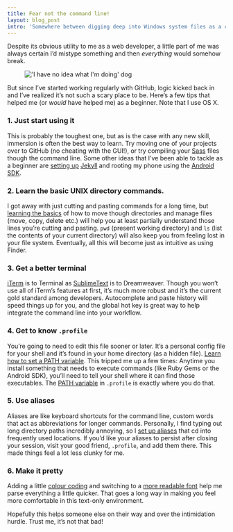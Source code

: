 ```yaml
---
title: Fear not the command line!
layout: blog_post
intro: 'Somewhere between digging deep into Windows system files as a child and becoming a professional web developer as an adult, I became intimidated by the command line.'
---
```




Despite its obvious utility to me as a web developer, a little part of me was always certain I’d mistype something and then *everything* would somehow break.

<figure>
    <img src="{% asset_path blog/no-idea.jpg%}" alt="'I have no idea what I'm doing' dog"/>
</figure>

But since I’ve started working regularly with GitHub, logic kicked back in and I’ve realized it’s not such a scary place to be. Here’s a few tips that helped me (or *would* have helped me) as a beginner. Note that I use OS X.

### 1. Just start using it

This is probably the toughest one, but as is the case with any new skill, immersion is often the best way to learn. Try moving one of your projects over to GitHub (no cheating with the GUI!), or try compiling your [Sass][2] files though the command line. Some other ideas that I’ve been able to tackle as a beginner are [setting up][3] [Jekyll][4] and rooting my phone using the [Android SDK][5].

 [2]: http://sass-lang.com/
 [3]: http://net.tutsplus.com/tutorials/other/building-static-sites-with-jekyll/
 [4]: http://jekyllrb.com/
 [5]: http://developer.android.com/sdk/index.html

### 2. Learn the basic UNIX directory commands.

I got away with just cutting and pasting commands for a long time, but [learning the basics][6] of how to move though directories and manage files (move, copy, delete etc.) will help you at least partially understand those lines you’re cutting and pasting. `pwd` (present working directory) and `ls` (list the contents of your current directory) will also keep you from feeling lost in your file system. Eventually, all this will become just as intuitive as using Finder.

 [6]: http://www.med.nyu.edu/rcr/rcr/course/unix4.html

### 3. Get a better terminal

[iTerm][7] is to Terminal as [SublimeText][8] is to Dreamweaver. Though you won’t use all of iTerm’s features at first, it’s much more robust and it’s the current gold standard among developers. Autocomplete and paste history will speed things up for you, and the global hot key is great way to help integrate the command line into your workflow.

 [7]: http://www.iterm2.com
 [8]: http://www.sublimetext.com/

### 4. Get to know `.profile`

You’re going to need to edit this file sooner or later. It’s a personal config file for your shell and it’s found in your home directory (as a hidden file). [Learn how to set a PATH variable][9]. This tripped me up a few times: Anytime you install something that needs to execute commands (like Ruby Gems or the Android SDK), you’ll need to tell your shell where it can find those executables. The [PATH variable][10] in `.profile` is exactly where you do that.

 [9]: http://www.tech-recipes.com/rx/2621/os_x_change_path_environment_variable/
 [10]: http://www.cs.purdue.edu/homes/cs348/unix_path.html

### 5. Use aliases

Aliases are like keyboard shortcuts for the command line, custom words that act as abbreviations for longer commands. Personally, I find typing out long directory paths incredibly annoying, so I [set up aliases][11] that cd into frequently used locations. If you’d like your aliases to persist after closing your session, visit your good friend, `.profile`, and add them there. This made things feel a lot less clunky for me.

 [11]: http://en.wikipedia.org/wiki/Alias_(command)#Creating_aliases

### 6. Make it pretty

Adding a little [colour coding][12] and switching to a [more readable font][13] help me parse everything a little quicker. That goes a long way in making you feel more comfortable in this text-only environment.

 [12]: http://www.sentia.com.au/2009/06/cool-colours-and-github-branch-in-terminal/
 [13]: http://www.fontsquirrel.com/fonts/Inconsolata

Hopefully this helps someone else on their way and over the intimidation hurdle. Trust me, it’s not that bad!